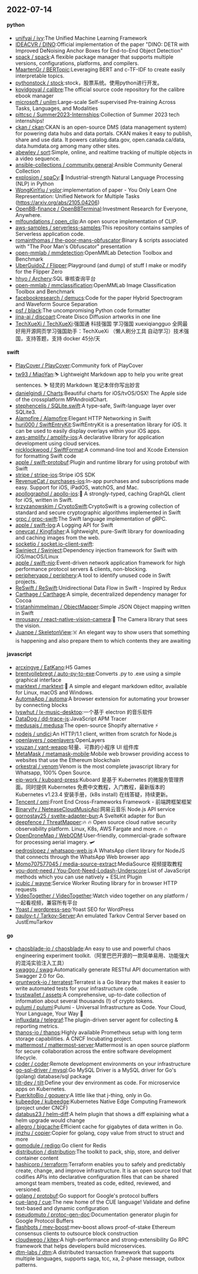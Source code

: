 ## 2022-07-14

#### python
* [unifyai / ivy](https://github.com/unifyai/ivy):The Unified Machine Learning Framework
* [IDEACVR / DINO](https://github.com/IDEACVR/DINO):Official implementation of the paper "DINO: DETR with Improved DeNoising Anchor Boxes for End-to-End Object Detection"
* [spack / spack](https://github.com/spack/spack):A flexible package manager that supports multiple versions, configurations, platforms, and compilers.
* [MaartenGr / BERTopic](https://github.com/MaartenGr/BERTopic):Leveraging BERT and c-TF-IDF to create easily interpretable topics.
* [pythonstock / stock](https://github.com/pythonstock/stock):stock，股票系统。使用python进行开发。
* [kovidgoyal / calibre](https://github.com/kovidgoyal/calibre):The official source code repository for the calibre ebook manager
* [microsoft / unilm](https://github.com/microsoft/unilm):Large-scale Self-supervised Pre-training Across Tasks, Languages, and Modalities
* [pittcsc / Summer2023-Internships](https://github.com/pittcsc/Summer2023-Internships):Collection of Summer 2023 tech internships!
* [ckan / ckan](https://github.com/ckan/ckan):CKAN is an open-source DMS (data management system) for powering data hubs and data portals. CKAN makes it easy to publish, share and use data. It powers catalog.data.gov, open.canada.ca/data, data.humdata.org among many other sites.
* [abewley / sort](https://github.com/abewley/sort):Simple, online, and realtime tracking of multiple objects in a video sequence.
* [ansible-collections / community.general](https://github.com/ansible-collections/community.general):Ansible Community General Collection
* [explosion / spaCy](https://github.com/explosion/spaCy):💫
Industrial-strength Natural Language Processing (NLP) in Python
* [WongKinYiu / yolor](https://github.com/WongKinYiu/yolor):implementation of paper - You Only Learn One Representation: Unified Network for Multiple Tasks (https://arxiv.org/abs/2105.04206)
* [OpenBB-finance / OpenBBTerminal](https://github.com/OpenBB-finance/OpenBBTerminal):Investment Research for Everyone, Anywhere.
* [mlfoundations / open_clip](https://github.com/mlfoundations/open_clip):An open source implementation of CLIP.
* [aws-samples / serverless-samples](https://github.com/aws-samples/serverless-samples):This repository contains samples of Serverless application code.
* [romainthomas / the-poor-mans-obfuscator](https://github.com/romainthomas/the-poor-mans-obfuscator):Binary & scripts associated with "The Poor Man's Obfuscator" presentation
* [open-mmlab / mmdetection](https://github.com/open-mmlab/mmdetection):OpenMMLab Detection Toolbox and Benchmark
* [UberGuidoZ / Flipper](https://github.com/UberGuidoZ/Flipper):Playground (and dump) of stuff I make or modify for the Flipper Zero
* [hhyo / Archery](https://github.com/hhyo/Archery):SQL 审核查询平台
* [open-mmlab / mmclassification](https://github.com/open-mmlab/mmclassification):OpenMMLab Image Classification Toolbox and Benchmark
* [facebookresearch / demucs](https://github.com/facebookresearch/demucs):Code for the paper Hybrid Spectrogram and Waveform Source Separation
* [psf / black](https://github.com/psf/black):The uncompromising Python code formatter
* [jina-ai / discoart](https://github.com/jina-ai/discoart):Create Disco Diffusion artworks in one line
* [TechXueXi / TechXueXi](https://github.com/TechXueXi/TechXueXi):强国通 科技强国 学习强国 xuexiqiangguo 全网最好用开源网页学习强国助手：TechXueXi （懒人刷分工具 自动学习）技术强国，支持答题，支持 docker 45分/天

#### swift
* [PlayCover / PlayCover](https://github.com/PlayCover/PlayCover):Community fork of PlayCover
* [tw93 / MiaoYan](https://github.com/tw93/MiaoYan):⛷
Lightweight Markdown app to help you write great sentences.
⛷
轻灵的 Markdown 笔记本伴你写出妙言
* [danielgindi / Charts](https://github.com/danielgindi/Charts):Beautiful charts for iOS/tvOS/OSX! The Apple side of the crossplatform MPAndroidChart.
* [stephencelis / SQLite.swift](https://github.com/stephencelis/SQLite.swift):A type-safe, Swift-language layer over SQLite3.
* [Alamofire / Alamofire](https://github.com/Alamofire/Alamofire):Elegant HTTP Networking in Swift
* [huri000 / SwiftEntryKit](https://github.com/huri000/SwiftEntryKit):SwiftEntryKit is a presentation library for iOS. It can be used to easily display overlays within your iOS apps.
* [aws-amplify / amplify-ios](https://github.com/aws-amplify/amplify-ios):A declarative library for application development using cloud services.
* [nicklockwood / SwiftFormat](https://github.com/nicklockwood/SwiftFormat):A command-line tool and Xcode Extension for formatting Swift code
* [apple / swift-protobuf](https://github.com/apple/swift-protobuf):Plugin and runtime library for using protobuf with Swift
* [stripe / stripe-ios](https://github.com/stripe/stripe-ios):Stripe iOS SDK
* [RevenueCat / purchases-ios](https://github.com/RevenueCat/purchases-ios):In-app purchases and subscriptions made easy. Support for iOS, iPadOS, watchOS, and Mac.
* [apollographql / apollo-ios](https://github.com/apollographql/apollo-ios):📱
A strongly-typed, caching GraphQL client for iOS, written in Swift.
* [krzyzanowskim / CryptoSwift](https://github.com/krzyzanowskim/CryptoSwift):CryptoSwift is a growing collection of standard and secure cryptographic algorithms implemented in Swift
* [grpc / grpc-swift](https://github.com/grpc/grpc-swift):The Swift language implementation of gRPC.
* [apple / swift-log](https://github.com/apple/swift-log):A Logging API for Swift
* [onevcat / Kingfisher](https://github.com/onevcat/Kingfisher):A lightweight, pure-Swift library for downloading and caching images from the web.
* [socketio / socket.io-client-swift](https://github.com/socketio/socket.io-client-swift):
* [Swinject / Swinject](https://github.com/Swinject/Swinject):Dependency injection framework for Swift with iOS/macOS/Linux
* [apple / swift-nio](https://github.com/apple/swift-nio):Event-driven network application framework for high performance protocol servers & clients, non-blocking.
* [peripheryapp / periphery](https://github.com/peripheryapp/periphery):A tool to identify unused code in Swift projects.
* [ReSwift / ReSwift](https://github.com/ReSwift/ReSwift):Unidirectional Data Flow in Swift - Inspired by Redux
* [Carthage / Carthage](https://github.com/Carthage/Carthage):A simple, decentralized dependency manager for Cocoa
* [tristanhimmelman / ObjectMapper](https://github.com/tristanhimmelman/ObjectMapper):Simple JSON Object mapping written in Swift
* [mrousavy / react-native-vision-camera](https://github.com/mrousavy/react-native-vision-camera):📸
The Camera library that sees the vision.
* [Juanpe / SkeletonView](https://github.com/Juanpe/SkeletonView):☠️
An elegant way to show users that something is happening and also prepare them to which contents they are awaiting

#### javascript
* [arcxingye / EatKano](https://github.com/arcxingye/EatKano):H5 Games
* [brentvollebregt / auto-py-to-exe](https://github.com/brentvollebregt/auto-py-to-exe):Converts .py to .exe using a simple graphical interface
* [marktext / marktext](https://github.com/marktext/marktext):📝
A simple and elegant markdown editor, available for Linux, macOS and Windows.
* [AutomaApp / automa](https://github.com/AutomaApp/automa):A browser extension for automating your browser by connecting blocks
* [lyswhut / lx-music-desktop](https://github.com/lyswhut/lx-music-desktop):一个基于 electron 的音乐软件
* [DataDog / dd-trace-js](https://github.com/DataDog/dd-trace-js):JavaScript APM Tracer
* [medusajs / medusa](https://github.com/medusajs/medusa):The open-source Shopify alternative
⚡️
* [nodejs / undici](https://github.com/nodejs/undici):An HTTP/1.1 client, written from scratch for Node.js
* [openlayers / openlayers](https://github.com/openlayers/openlayers):OpenLayers
* [youzan / vant-weapp](https://github.com/youzan/vant-weapp):轻量、可靠的小程序 UI 组件库
* [MetaMask / metamask-mobile](https://github.com/MetaMask/metamask-mobile):Mobile web browser providing access to websites that use the Ethereum blockchain
* [orkestral / venom](https://github.com/orkestral/venom):Venom is the most complete javascript library for Whatsapp, 100% Open Source.
* [eip-work / kuboard-press](https://github.com/eip-work/kuboard-press):Kuboard 是基于 Kubernetes 的微服务管理界面。同时提供 Kubernetes 免费中文教程，入门教程，最新版本的 Kubernetes v1.23.4 安装手册，(k8s install) 在线答疑，持续更新。
* [Tencent / omi](https://github.com/Tencent/omi):Front End Cross-Frameworks Framework - 前端跨框架框架
* [Binaryify / NeteaseCloudMusicApi](https://github.com/Binaryify/NeteaseCloudMusicApi):网易云音乐 Node.js API service
* [gornostay25 / svelte-adapter-bun](https://github.com/gornostay25/svelte-adapter-bun):A SvelteKit adapter for Bun
* [deepfence / ThreatMapper](https://github.com/deepfence/ThreatMapper):🔥
🔥
Open source cloud native security observability platform. Linux, K8s, AWS Fargate and more.
🔥
🔥
* [OpenDroneMap / WebODM](https://github.com/OpenDroneMap/WebODM):User-friendly, commercial-grade software for processing aerial imagery.
🛩
* [pedroslopez / whatsapp-web.js](https://github.com/pedroslopez/whatsapp-web.js):A WhatsApp client library for NodeJS that connects through the WhatsApp Web browser app
* [Momo707577045 / media-source-extract](https://github.com/Momo707577045/media-source-extract):MediaSource 视频提取教程
* [you-dont-need / You-Dont-Need-Lodash-Underscore](https://github.com/you-dont-need/You-Dont-Need-Lodash-Underscore):List of JavaScript methods which you can use natively + ESLint Plugin
* [jcubic / wayne](https://github.com/jcubic/wayne):Service Worker Routing library for in browser HTTP requests
* [VideoTogether / VideoTogether](https://github.com/VideoTogether/VideoTogether):Watch video together on any platform / 一起看视频，兼容所有平台
* [Yoast / wordpress-seo](https://github.com/Yoast/wordpress-seo):Yoast SEO for WordPress
* [paulov-t / Tarkov-Server](https://github.com/paulov-t/Tarkov-Server):An emulated Tarkov Central Server based on JustEmuTarkov

#### go
* [chaosblade-io / chaosblade](https://github.com/chaosblade-io/chaosblade):An easy to use and powerful chaos engineering experiment toolkit.（阿里巴巴开源的一款简单易用、功能强大的混沌实验注入工具）
* [swaggo / swag](https://github.com/swaggo/swag):Automatically generate RESTful API documentation with Swagger 2.0 for Go.
* [gruntwork-io / terratest](https://github.com/gruntwork-io/terratest):Terratest is a Go library that makes it easier to write automated tests for your infrastructure code.
* [trustwallet / assets](https://github.com/trustwallet/assets):A comprehensive, up-to-date collection of information about several thousands (!) of crypto tokens.
* [pulumi / pulumi](https://github.com/pulumi/pulumi):Pulumi - Universal Infrastructure as Code. Your Cloud, Your Language, Your Way
🚀
* [influxdata / telegraf](https://github.com/influxdata/telegraf):The plugin-driven server agent for collecting & reporting metrics.
* [thanos-io / thanos](https://github.com/thanos-io/thanos):Highly available Prometheus setup with long term storage capabilities. A CNCF Incubating project.
* [mattermost / mattermost-server](https://github.com/mattermost/mattermost-server):Mattermost is an open source platform for secure collaboration across the entire software development lifecycle.
* [coder / coder](https://github.com/coder/coder):Remote development environments on your infrastructure
* [go-sql-driver / mysql](https://github.com/go-sql-driver/mysql):Go MySQL Driver is a MySQL driver for Go's (golang) database/sql package
* [tilt-dev / tilt](https://github.com/tilt-dev/tilt):Define your dev environment as code. For microservice apps on Kubernetes.
* [PuerkitoBio / goquery](https://github.com/PuerkitoBio/goquery):A little like that j-thing, only in Go.
* [kubeedge / kubeedge](https://github.com/kubeedge/kubeedge):Kubernetes Native Edge Computing Framework (project under CNCF)
* [databus23 / helm-diff](https://github.com/databus23/helm-diff):A helm plugin that shows a diff explaining what a helm upgrade would change
* [allegro / bigcache](https://github.com/allegro/bigcache):Efficient cache for gigabytes of data written in Go.
* [jinzhu / copier](https://github.com/jinzhu/copier):Copier for golang, copy value from struct to struct and more
* [gomodule / redigo](https://github.com/gomodule/redigo):Go client for Redis
* [distribution / distribution](https://github.com/distribution/distribution):The toolkit to pack, ship, store, and deliver container content
* [hashicorp / terraform](https://github.com/hashicorp/terraform):Terraform enables you to safely and predictably create, change, and improve infrastructure. It is an open source tool that codifies APIs into declarative configuration files that can be shared amongst team members, treated as code, edited, reviewed, and versioned.
* [golang / protobuf](https://github.com/golang/protobuf):Go support for Google's protocol buffers
* [cue-lang / cue](https://github.com/cue-lang/cue):The new home of the CUE language! Validate and define text-based and dynamic configuration
* [pseudomuto / protoc-gen-doc](https://github.com/pseudomuto/protoc-gen-doc):Documentation generator plugin for Google Protocol Buffers
* [flashbots / mev-boost](https://github.com/flashbots/mev-boost):mev-boost allows proof-of-stake Ethereum consensus clients to outsource block construction
* [cloudwego / kitex](https://github.com/cloudwego/kitex):A high-performance and strong-extensibility Go RPC framework that helps developers build microservices.
* [dtm-labs / dtm](https://github.com/dtm-labs/dtm):A distributed transaction framework that supports multiple languages, supports saga, tcc, xa, 2-phase message, outbox patterns.
